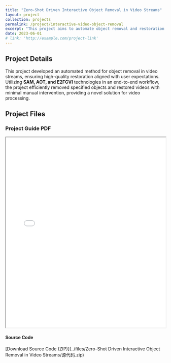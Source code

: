 ```yaml
---
title: "Zero-Shot Driven Interactive Object Removal in Video Streams"
layout: project
collection: projects
permalink: /project/interactive-video-object-removal
excerpt: "This project aims to automate object removal and restoration in video streams, reducing time and costs associated with manual tasks."
date: 2023-06-01
# link: 'http://example.com/project-link'
---
```


## Project Details

This project developed an automated method for object removal in video streams, ensuring high-quality restoration aligned with user expectations. Utilizing **SAM, AOT, and E2FGVI** technologies in an end-to-end workflow, the project efficiently removed specified objects and restored videos with minimal manual intervention, providing a novel solution for video processing.


## Project Files

<!-- #### Project Screenshot
![Project Screenshot](assets/images/project-screenshot.png) -->

### Project Guide PDF
<iframe src="/files/Zero-Shot Driven Interactive Object Removal in Video Streams/课程报告：视频流中物品的零样本交互式自动化消除.pdf" width="100%" height="600px">
    Your browser does not support PDF viewing. Please download the file <a href="/files/Zero-Shot Driven Interactive Object Removal in Video Streams/课程报告：视频流中物品的零样本交互式自动化消除.pdf">Click here to download the PDF</a>
</iframe>

<!-- #### Project Report DOCX
[Download Project Report (DOCX)](assets/files/project-report.docx) -->

<!-- #### Project Video
<video width="100%" controls>
  <source src="{{ site.baseurl }}/assets/videos/project-video.mp4" type="video/mp4">
  Your browser does not support the video tag. Please download the video file <a href="{{ site.baseurl }}/assets/videos/project-video.mp4">Click here to download the video</a>.
</video> -->

#### Source Code
[Download Source Code (ZIP)](../files/Zero-Shot Driven Interactive Object Removal in Video Streams/源代码.zip)

